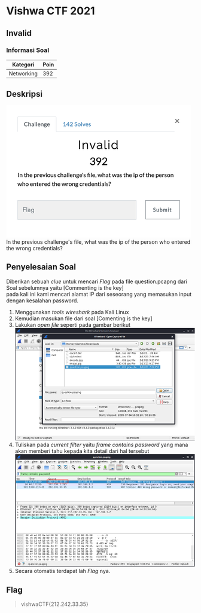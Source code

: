 # Vishwa CTF 2021
## Invalid
### Informasi Soal
| Kategori | Poin |
|----------|------|
| Networking | 392 |

## Deskripsi
![image](https://raw.githubusercontent.com/mhilmi999/writeUp-CTF/main/vishwaCTF/Networking/Invalid/screenshot/soalInvalid.png)\
In the previous challenge's file, what was the ip of the person who entered the wrong credentials?

## Penyelesaian Soal
Diberikan sebuah *clue* untuk mencari *Flag* pada file question.pcapng dari Soal sebelumnya yaitu [Commenting is the key] <br />
pada kali ini kami mencari alamat IP dari seseorang yang memasukan input dengan kesalahan password.<br />
1. Menggunakan *tools* *wireshark* pada Kali Linux
2. Kemudian masukan file dari soal [Comenting is the key]
3. Lakukan *open file* seperti pada gambar berikut![image](https://raw.githubusercontent.com/mhilmi999/writeUp-CTF/main/vishwaCTF/Networking/Invalid/screenshot/fileSoal.png)
4. Tuliskan pada *current filter* yaitu *frame contains password* yang mana akan memberi tahu kepada kita detail dari hal tersebut ![image](https://raw.githubusercontent.com/mhilmi999/writeUp-CTF/main/vishwaCTF/Networking/Invalid/screenshot/flag.png)
5. Secara otomatis terdapat lah *Flag* nya.


## Flag
> vishwaCTF{212.242.33.35}
